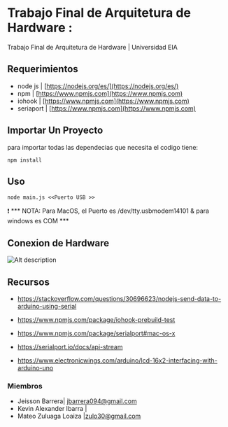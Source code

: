 # Trabajo Final de Arquitetura de Hardware : 
Trabajo Final de Arquitetura de Hardware | Universidad EIA

## Requerimientos
* node js | [https://nodejs.org/es/](https://nodejs.org/es/)
* npm  |  [https://www.npmjs.com](https://www.npmjs.com)
* iohook | [https://www.npmjs.com](https://www.npmjs.com)
* seriaport | [https://www.npmjs.com](https://www.npmjs.com)


## Importar Un Proyecto
 para importar todas las dependecias que necesita el codigo tiene: 
```
npm install
```

## Uso
```
node main.js <<Puerto USB >>
```
:heavy_exclamation_mark: *** NOTA: Para MacOS, el Puerto es /dev/tty.usbmodem14101 & para windows es COM ***

## Conexion de Hardware 
![Alt description](https://www.electronicwings.com/public/images/user_images/images/Arduino/LCD/LCD_Interfacing_Diagram-8bit.png)

## Recursos
* https://stackoverflow.com/questions/30696623/nodejs-send-data-to-arduino-using-serial

* https://www.npmjs.com/package/iohook-prebuild-test
 
* https://www.npmjs.com/package/serialport#mac-os-x

* https://serialport.io/docs/api-stream

* https://www.electronicwings.com/arduino/lcd-16x2-interfacing-with-arduino-uno

### Miembros
*  Jeisson Barrera| jbarrera094@gmail.com
*  Kevin Alexander Ibarra | 
*  Mateo Zuluaga Loaiza |zulo30@gmail.com


